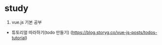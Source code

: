 # study
1. vue.js 기본 공부
- 튜토리얼 따라하기(todo 만들기)
  (https://blog.storyg.co/vue-js-posts/todos-tutorial)